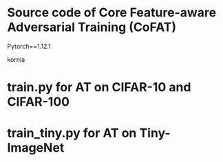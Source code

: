 # Source code of Core Feature-aware Adversarial Training (CoFAT)

Pytorch==1.12.1

kornia


# train.py for AT on CIFAR-10 and CIFAR-100

# train_tiny.py for AT on Tiny-ImageNet
